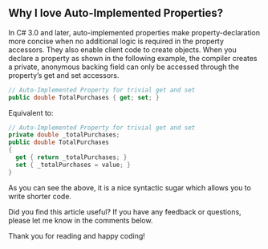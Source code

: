 ## Why I love Auto-Implemented Properties?

In C# 3.0 and later, auto-implemented properties make property-declaration more concise when no additional logic is required in the property accessors. They also enable client code to create objects. When you declare a property as shown in the following example, the compiler creates a private, anonymous backing field can only be accessed through the property’s get and set accessors.

```csharp
// Auto-Implemented Property for trivial get and set
public double TotalPurchases { get; set; }
```  

Equivalent to:

```csharp
// Auto-Implemented Property for trivial get and set
private double _totalPurchases;
public double TotalPurchases
{
  get { return _totalPurchases; }
  set { _totalPurchases = value; }
}
```

As you can see the above, it is a nice syntactic sugar which allows you to write shorter code.

Did you find this article useful? If you have any feedback or questions, please let me know in the comments below.

Thank you for reading and happy coding!